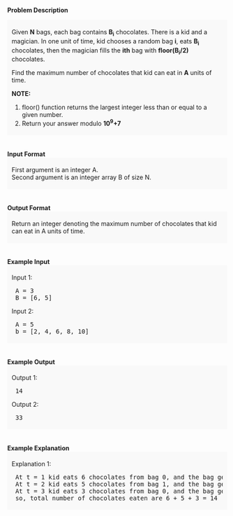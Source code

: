 <div class="markdown-content" id="problem-content">
<p><strong>Problem Description</strong><br/><div id="problem_description_markdown_content_value" style="background-color: #f9f9f9; padding: 5px 10px; "><p>Given <strong>N</strong> bags, each bag contains <strong>B<sub>i</sub></strong> chocolates. There is a kid and a magician. In one unit of time, kid chooses a random bag <strong>i</strong>, eats <strong>B<sub>i</sub></strong> chocolates, then the magician fills the <strong>ith</strong> bag with <strong>floor(B<sub>i</sub>/2)</strong> chocolates.</p><p></p><p></p><p></p><p></p><p></p><p></p>
<p>Find the maximum number of chocolates that kid can eat in <strong>A</strong> units of time.</p>
<p><strong>NOTE:</strong> </p>
<ol><li>floor() function returns the largest integer less than or equal to a given number.</li>
<li>Return your answer modulo <strong>10<sup>9</sup>+7</strong></li></ol>
</div><br/><br/><strong>Input Format</strong><br/><div id="input_format_markdown_content_value" style="background-color: #f9f9f9; padding: 5px 10px; "><p>First argument is an integer A.<br/>
Second argument is an integer array B of size N.</p></div><br><br/><strong>Output Format</strong><br/><div id="output_format_markdown_content_value" style="background-color: #f9f9f9; padding: 5px 10px; "><p>Return an integer denoting the maximum number of chocolates that kid can eat in A units of time.</p></div><br/><br/><strong>Example Input</strong><br/><div id="example_input_markdown_content_value" style="background-color: #f9f9f9; padding: 5px 10px; "><p>Input 1:</p><p></p><p></p><p></p><p></p><p></p><p></p>
<pre> A = 3
 B = [6, 5]</pre>
<p>Input 2:</p>
<pre> A = 5
 b = [2, 4, 6, 8, 10]</pre>
</div><br/><br/><strong>Example Output</strong><br/><div id="example_output_markdown_content_value" style="background-color: #f9f9f9; padding: 5px 10px; "><p>Output 1:</p><p></p><p></p><p></p><p></p><p></p><p></p>
<pre> 14</pre>
<p>Output 2:</p>
<pre> 33</pre>
</div><br/><br/><strong>Example Explanation</strong><br/><div id="example_explanation_markdown_content_value" style="background-color: #f9f9f9; padding: 5px 10px; "><p>Explanation 1:</p><p></p><p></p><p></p><p></p><p></p><p></p>
<pre> At t = 1 kid eats 6 chocolates from bag 0, and the bag gets filled by 3 chocolates. 
 At t = 2 kid eats 5 chocolates from bag 1, and the bag gets filled by 2 chocolates. 
 At t = 3 kid eats 3 chocolates from bag 0, and the bag gets filled by 1 chocolate. 
 so, total number of chocolates eaten are 6 + 5 + 3 = 14</pre>
<p></p></div><br/><br/></br></p>

</div>